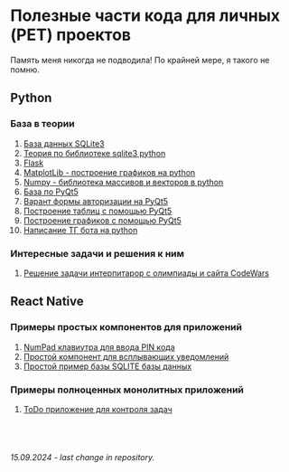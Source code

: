 # Полезные части кода для личных (PET) проектов

Память меня никогда не подводила!
По крайней мере, я такого не помню.

## **Python**

### База в теории

1. [База данных SQLite3](./Python/database.py)
2. [Теория по библиотеке sqlite3 python](./Python/sqlite3.ipynb)
3. [Flask](./Python/Flask.md)
4. [MatplotLib - построение графиков на python](./Python/matplotlib.md)
5. [Numpy - библиотека массивов и векторов в python](./Python/numpy.md)
6. [База по PyQt5](./Python/pyqt5.ipynb)
7. [Варант формы авторизации на PyQt5](./Python/PyQt5-auth.py)
8. [Построение таблиц с помощью PyQt5](./Python/PyQt5-table.py)
9. [Построение графиков с помощью PyQt5](./Python/PyQt5-graphics.py)
10. [Написание ТГ бота на python](./Python/telegram-bot-telebot.ipynb)

### Интересные задачи и решения к ним

1. [Решение задачи интерпитарор с олимпиады и сайта CodeWars](./Python/interpritator.py)

## **React Native**

### Примеры простых компонентов для приложений

1. [NumPad клавиутра для ввода PIN кода](./ReactNative/lib/keyBoard.js)
2. [Простой компонент для всплывающих уведомлений](./ReactNative/lib/showAlertNotification.js)
3. [Простой пример базы SQLITE базы данных](./ReactNative/lib/simpleDatabase.js)

### Примеры полноценных монолитных приложений

1. [ToDo приложение для контроля задач](./ReactNative/lib/ToDo.js)

<br><br>

###### 15.09.2024 - last change in repository.
